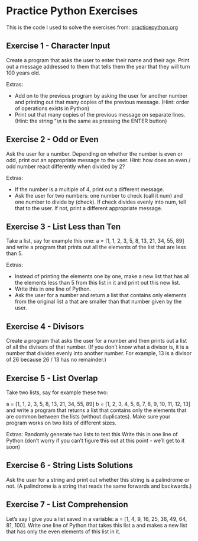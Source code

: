 # Practice Python Exercises
This is the code I used to solve the exercises from: [practicepython.org](http://practicepython.org)

## Exercise 1 - Character Input
Create a program that asks the user to enter their name and their age. Print out a message addressed to them that tells them the year that they will turn 100 years old.

Extras:
- Add on to the previous program by asking the user for another number and printing out that many copies of the previous message. (Hint: order of operations exists in Python)
- Print out that many copies of the previous message on separate lines. (Hint: the string "\n is the same as pressing the ENTER button)


## Exercise 2 - Odd or Even
Ask the user for a number. Depending on whether the number is even or odd, print out an appropriate message to the user. Hint: how does an even / odd number react differently when divided by 2?

Extras:
- If the number is a multiple of 4, print out a different message.
- Ask the user for two numbers: one number to check (call it num) and one number to divide by (check). If check divides evenly into num, tell that to the user. If not, print a different appropriate message.


## Exercise 3 - List Less than Ten
Take a list, say for example this one:
a = [1, 1, 2, 3, 5, 8, 13, 21, 34, 55, 89]
and write a program that prints out all the elements of the list that are less than 5.

Extras:
- Instead of printing the elements one by one, make a new list that has all the elements less than 5 from this list in it and print out this new list.
- Write this in one line of Python.
- Ask the user for a number and return a list that contains only elements from the original list a that are smaller than that number given by the user.


## Exercise 4 - Divisors
Create a program that asks the user for a number and then prints out a list of all the divisors of that number. (If you don’t know what a divisor is, it is a number that divides evenly into another number. For example, 13 is a divisor of 26 because 26 / 13 has no remainder.)

## Exercise 5 - List Overlap
Take two lists, say for example these two:

  a = [1, 1, 2, 3, 5, 8, 13, 21, 34, 55, 89]
  b = [1, 2, 3, 4, 5, 6, 7, 8, 9, 10, 11, 12, 13]
and write a program that returns a list that contains only the elements that are common between the lists (without duplicates). Make sure your program works on two lists of different sizes.

Extras:
Randomly generate two lists to test this
Write this in one line of Python (don’t worry if you can’t figure this out at this point - we’ll get to it soon)

## Exercise 6 - String Lists Solutions
Ask the user for a string and print out whether this string is a palindrome or not. (A palindrome is a string that reads the same forwards and backwards.)

## Exercise 7 - List Comprehension
Let’s say I give you a list saved in a variable: a = [1, 4, 9, 16, 25, 36, 49, 64, 81, 100]. 
Write one line of Python that takes this list a and makes a new list that has only the even elements of 
this list in it.